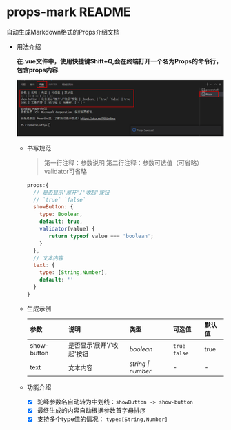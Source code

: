 # props-mark README

自动生成Markdown格式的Props介绍文档

* 用法介绍

  **在.vue文件中，使用快捷键Shift+Q,会在终端打开一个名为Props的命令行，包含props内容**

  ![1655364726972](image/README/1655364726972.png)

  * 书写规范

    > 第一行注释：参数说明
    > 第二行注释：参数可选值（可省略）
    > validator可省略
    >

    ```javascript
    props:{
      // 是否显示'展开'/'收起'按钮
      // `true` `false`
      showButton: {
        type: Boolean,
        default: true,
        validator(value) {
           return typeof value === 'boolean';
        }
      },
      // 文本内容
      text: {
        type: [String,Number],
        default: ''
      }
    }
    ```
  * 生成示例

    | 参数        | 说明                      | 类型                 | 可选值             | 默认值 |
    | ----------- | ------------------------- | -------------------- | ------------------ | ------ |
    | show-button | 是否显示'展开'/'收起'按钮 | _boolean_          | `true` `false` | true   |
    | text        | 文本内容                  | _string \| number_ | -                  | -      |

  - 功能介绍

    * [X] 驼峰参数名自动转为中划线：`showButton -> show-button`
    * [X] 最终生成的内容自动根据参数首字母排序
    * [X] 支持多个type值的情况： `type:[String,Number]`
